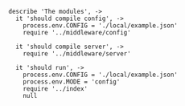     describe 'The modules', ->
      it 'should compile config', ->
        process.env.CONFIG = './local/example.json'
        require '../middleware/config'

      it 'should compile server', ->
        require '../middleware/server'

      it 'should run', ->
        process.env.CONFIG = './local/example.json'
        process.env.MODE = 'config'
        require '../index'
        null
